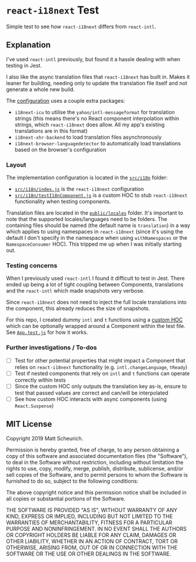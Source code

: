 # `react-i18next` Test

Simple test to see how `react-i18next` differs from `react-intl`.

## Explanation

I've used `react-intl` previously, but found it a hassle dealing with when testing in Jest.

I also like the async translation files that `react-i18next` has built in. Makes it leaner for building, needing only to update the translation file itself and not generate a whole new build.

The [configuration](/src/i18n/index.js) uses a couple extra packages:

- `i18next-icu` to utilise the `yahoo/intl-messageformat` for translation strings (this means there's no React component interpolation within strings, which `react-i18next` does allow. All my app's existing translations are in this format)
- `i18next-xhr-backend` to load translation files asynchronously
- `i18next-browser-languagedetector` to automatically load translations based on the browser's configuration

### Layout

The implementation configuration is located in the [`src/i18n`](/src/i18n) folder:

- [`src/i18n/index.js`](/src/i18n/index.js) is the `react-i18next` configuration
- [`src/i18n/testI18nComponent.js`](/src/i18n/testI18nComponent.js) is a custom HOC to stub `react-i18next` functionality when testing components.

Translation files are located in the [`public/locales`](/public/locales) folder. It's important to note that the supported locales/languages need to be folders. The containing files should be named (the default name is `translation`) in a way which applies to using namespaces in `react-i18next` (since it's using the default I don't specify in the namespace when using `withNamespaces` or the `NamespaceConsumer` HOC). This tripped me up when I was initially starting out.

### Testing concerns

When I previously used `react-intl` I found it difficult to test in Jest. There ended up being a lot of tight coupling between Components, translations and the `react-intl` which made snapshots very verbose.

Since `react-i18next` does not need to inject the full locale translations into the component, this already reduces the size of snapshots.

For this repo, I created dummy `intl` and `t` functions using a [custom HOC](/src/i18n/testI18nComponent.js) which can be optionally wrapped around a Component within the test file. See [`App.test.js`](/src/App.test.js) for how it works.

### Further investigations / To-dos

- [ ] Test for other potential properties that might impact a Component that relies on `react-i18next` functionality (e.g. `intl.changeLanguage`, `tReady`)
- [ ] Test if nested components that rely on `intl` and `t` functions can operate correctly within tests
- [ ] Since the custom HOC only outputs the translation key as-is, ensure to test that passed values are correct and can/will be interpolated
- [ ] See how custom HOC interacts with async components (using `React.Suspense`)

## MIT License

Copyright 2019 Matt Scheurich.

Permission is hereby granted, free of charge, to any person obtaining a copy of this software and associated documentation files (the "Software"), to deal in the Software without restriction, including without limitation the rights to use, copy, modify, merge, publish, distribute, sublicense, and/or sell copies of the Software, and to permit persons to whom the Software is furnished to do so, subject to the following conditions:

The above copyright notice and this permission notice shall be included in all copies or substantial portions of the Software.

THE SOFTWARE IS PROVIDED "AS IS", WITHOUT WARRANTY OF ANY KIND, EXPRESS OR IMPLIED, INCLUDING BUT NOT LIMITED TO THE WARRANTIES OF MERCHANTABILITY, FITNESS FOR A PARTICULAR PURPOSE AND NONINFRINGEMENT. IN NO EVENT SHALL THE AUTHORS OR COPYRIGHT HOLDERS BE LIABLE FOR ANY CLAIM, DAMAGES OR OTHER LIABILITY, WHETHER IN AN ACTION OF CONTRACT, TORT OR OTHERWISE, ARISING FROM, OUT OF OR IN CONNECTION WITH THE SOFTWARE OR THE USE OR OTHER DEALINGS IN THE SOFTWARE.
